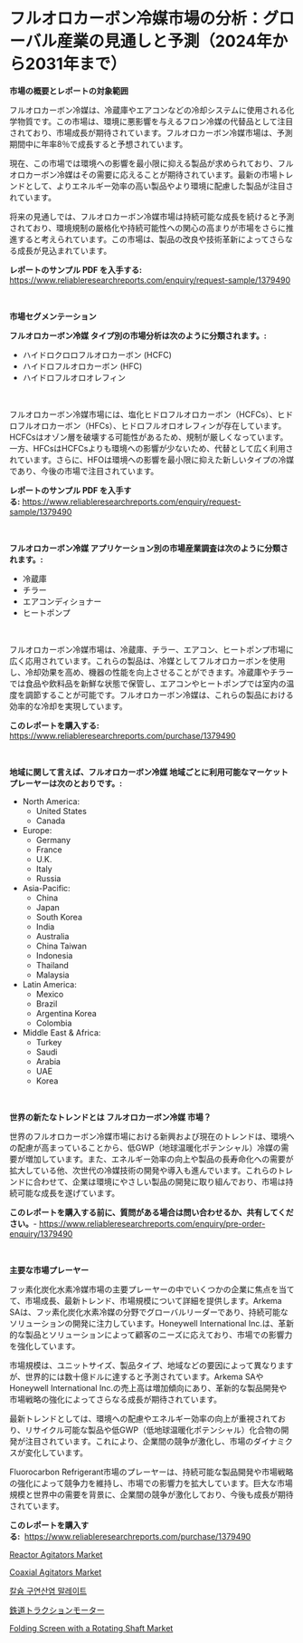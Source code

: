 <p><h1>フルオロカーボン冷媒市場の分析：グローバル産業の見通しと予測（2024年から2031年まで）</h1></p><p><strong>市場の概要とレポートの対象範囲</strong></p>
<p><p>フルオロカーボン冷媒は、冷蔵庫やエアコンなどの冷却システムに使用される化学物質です。この市場は、環境に悪影響を与えるフロン冷媒の代替品として注目されており、市場成長が期待されています。フルオロカーボン冷媒市場は、予測期間中に年率8％で成長すると予想されています。</p><p>現在、この市場では環境への影響を最小限に抑える製品が求められており、フルオロカーボン冷媒はその需要に応えることが期待されています。最新の市場トレンドとして、よりエネルギー効率の高い製品やより環境に配慮した製品が注目されています。</p><p>将来の見通しでは、フルオロカーボン冷媒市場は持続可能な成長を続けると予測されており、環境規制の厳格化や持続可能性への関心の高まりが市場をさらに推進すると考えられています。この市場は、製品の改良や技術革新によってさらなる成長が見込まれています。</p></p>
<p><strong>レポートのサンプル PDF を入手する:</strong> <a href="https://www.reliableresearchreports.com/enquiry/request-sample/1379490">https://www.reliableresearchreports.com/enquiry/request-sample/1379490</a></p>
<p>&nbsp;</p>
<p><strong>市場セグメンテーション</strong></p>
<p><strong>フルオロカーボン冷媒 タイプ別の市場分析は次のように分類されます。:</strong></p>
<p><ul><li>ハイドロクロロフルオロカーボン (HCFC)</li><li>ハイドロフルオロカーボン (HFC)</li><li>ハイドロフルオロオレフィン</li></ul></p>
<p>&nbsp;</p>
<p><p>フルオロカーボン冷媒市場には、塩化ヒドロフルオロカーボン（HCFCs）、ヒドロフルオロカーボン（HFCs）、ヒドロフルオロオレフィンが存在しています。HCFCsはオゾン層を破壊する可能性があるため、規制が厳しくなっています。一方、HFCsはHCFCsよりも環境への影響が少ないため、代替として広く利用されています。さらに、HFOは環境への影響を最小限に抑えた新しいタイプの冷媒であり、今後の市場で注目されています。</p></p>
<p><strong>レポートのサンプル PDF を入手する:</strong>&nbsp;<a href="https://www.reliableresearchreports.com/enquiry/request-sample/1379490">https://www.reliableresearchreports.com/enquiry/request-sample/1379490</a></p>
<p>&nbsp;</p>
<p><strong> フルオロカーボン冷媒 アプリケーション別の市場産業調査は次のように分類されます。:</strong></p>
<p><ul><li>冷蔵庫</li><li>チラー</li><li>エアコンディショナー</li><li>ヒートポンプ</li></ul></p>
<p>&nbsp;</p>
<p><p>フルオロカーボン冷媒市場は、冷蔵庫、チラー、エアコン、ヒートポンプ市場に広く応用されています。これらの製品は、冷媒としてフルオロカーボンを使用し、冷却効果を高め、機器の性能を向上させることができます。冷蔵庫やチラーでは食品や飲料品を新鮮な状態で保管し、エアコンやヒートポンプでは室内の温度を調節することが可能です。フルオロカーボン冷媒は、これらの製品における効率的な冷却を実現しています。</p></p>
<p><strong>このレポートを購入する:</strong>&nbsp; <a href="https://www.reliableresearchreports.com/purchase/1379490">https://www.reliableresearchreports.com/purchase/1379490</a></p>
<p>&nbsp;</p>
<p><strong>地域に関して言えば、フルオロカーボン冷媒 地域ごとに利用可能なマーケットプレーヤーは次のとおりです。:</strong></p>
<p><ul>
    <li>
        North America:
        <ul>
            <li>United States</li>
            <li>Canada</li>
        </ul>
    </li>
    <li>
        Europe:
        <ul>
            <li>Germany</li>
            <li>France</li>
            <li>U.K.</li>
            <li>Italy</li>
            <li>Russia</li>
        </ul>
    </li>
    <li>
        Asia-Pacific:
        <ul>
            <li>China</li>
            <li>Japan</li>
            <li>South Korea</li>
            <li>India</li>
            <li>Australia</li>
            <li>China Taiwan</li>
            <li>Indonesia</li>
            <li>Thailand</li>
            <li>Malaysia</li>
        </ul>
    </li>
    <li>
        Latin America:
        <ul>
            <li>Mexico</li>
            <li>Brazil</li>
            <li>Argentina Korea</li>
            <li>Colombia</li>
        </ul>
    </li>
    <li>
        Middle East & Africa:
        <ul>
            <li>Turkey</li>
            <li>Saudi</li>
            <li>Arabia</li>
            <li>UAE</li>
            <li>Korea</li>
        </ul>
    </li>
    </ul></p>
<p>&nbsp;</p>
<p><strong>世界の新たなトレンドとは フルオロカーボン冷媒 市場？</strong></p>
<p><p>世界のフルオロカーボン冷媒市場における新興および現在のトレンドは、環境への配慮が高まっていることから、低GWP（地球温暖化ポテンシャル）冷媒の需要が増加しています。また、エネルギー効率の向上や製品の長寿命化への需要が拡大している他、次世代の冷媒技術の開発や導入も進んでいます。これらのトレンドに合わせて、企業は環境にやさしい製品の開発に取り組んでおり、市場は持続可能な成長を遂げています。</p></p>
<p><strong>このレポートを購入する前に、質問がある場合は問い合わせるか、共有してください。</strong>- <a href="https://www.reliableresearchreports.com/enquiry/pre-order-enquiry/1379490">https://www.reliableresearchreports.com/enquiry/pre-order-enquiry/1379490</a></p>
<p>&nbsp;</p>
<p><strong>主要な市場プレーヤー</strong></p>
<p><p>フッ素化炭化水素冷媒市場の主要プレーヤーの中でいくつかの企業に焦点を当てて、市場成長、最新トレンド、市場規模について詳細を提供します。Arkema SAは、フッ素化炭化水素冷媒の分野でグローバルリーダーであり、持続可能なソリューションの開発に注力しています。Honeywell International Inc.は、革新的な製品とソリューションによって顧客のニーズに応えており、市場での影響力を強化しています。</p><p>市場規模は、ユニットサイズ、製品タイプ、地域などの要因によって異なりますが、世界的には数十億ドルに達すると予測されています。Arkema SAやHoneywell International Inc.の売上高は増加傾向にあり、革新的な製品開発や市場戦略の強化によってさらなる成長が期待されています。</p><p>最新トレンドとしては、環境への配慮やエネルギー効率の向上が重視されており、リサイクル可能な製品や低GWP（低地球温暖化ポテンシャル）化合物の開発が注目されています。これにより、企業間の競争が激化し、市場のダイナミクスが変化しています。</p><p>Fluorocarbon Refrigerant市場のプレーヤーは、持続可能な製品開発や市場戦略の強化によって競争力を維持し、市場での影響力を拡大しています。巨大な市場規模と世界中の需要を背景に、企業間の競争が激化しており、今後も成長が期待されています。</p></p>
<p><strong>このレポートを購入する:</strong>&nbsp;&nbsp;<a href="https://www.reliableresearchreports.com/purchase/1379490">https://www.reliableresearchreports.com/purchase/1379490</a></p>
<p><p><a href="https://issuu.com/reportprime-2/docs/reactor-agitators-market-size-2030.pptx">Reactor Agitators Market</a></p><p><a href="https://issuu.com/reportprime-2/docs/coaxial-agitators-market-size-2030.pptx">Coaxial Agitators Market</a></p><p><a href="https://github.com/crfsywufhm81415/Market-Research-Report-List-1/blob/main/8675283186568.md">칼슘 구연산염 말레이트</a></p><p><a href="https://github.com/zekaoe592392/Market-Research-Report-List-1/blob/main/3964445186603.md">鉄道トラクションモーター</a></p><p><a href="https://github.com/RickHolmes3/Market-Research-Report-List-3/blob/main/folding-screen-with-a-rotating-shaft-market.md">Folding Screen with a Rotating Shaft Market</a></p></p>